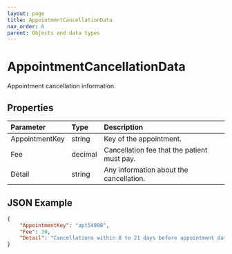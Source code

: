 ```yaml
---
layout: page
title: AppointmentCancellationData
nav_order: 6
parent: Objects and data types
---
```


# AppointmentCancellationData

Appointment cancellation information.

## Properties

| Parameter | Type   | Description                                                 |
|:----------|:-------|:------------------------------------------------------------|
| AppointmentKey | string | Key of the appointment. |
| Fee | decimal | Cancellation fee that the patient must pay. |
| Detail | string | Any information about the cancellation. |

## JSON Example

```json
{
    "AppointmentKey": "apt54898",
    "Fee": 30,
    "Detail": "Cancellations within 8 to 21 days before appointment date will incur a 50% cancellation fee, between 0 and 7 days will incur a 100% cancellation fee."
}
```

